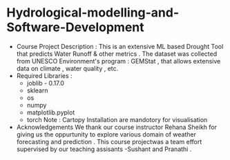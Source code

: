 # Hydrological-modelling-and-Software-Development
* Course Project Description : 
This is an extensive ML based Drought Tool that predicts Water Runoff & other metrics . The dataset was collected from UNESCO Environment's program :  GEMStat , that allows extensive data on climate , water quality , etc.  
* Required Libraries :  
  - joblib - 0.17.0
  - sklearn
  - os
  - numpy 
  - matplotlib.pyplot 
  - torch
Note : Cartopy Installation are mandotory for visualisation
* Acknowledgements 
We thank our course instructor Rehana Sheikh for giving us the oppurtunity to explore various domain of weather forecasting and prediction . This course projectwas a team effort supervised by our teaching assisants -Sushant and Pranathi .   
